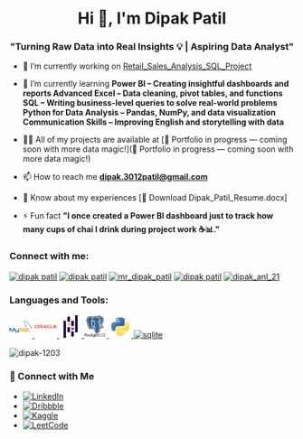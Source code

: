 <h1 align="center">Hi 👋, I'm Dipak Patil</h1>
<h3 align="center">"Turning Raw Data into Real Insights 💡 | Aspiring Data Analyst"</h3>

- 🔭 I’m currently working on [Retail_Sales_Analysis_SQL_Project](https://github.com/Dipak-1203/Retail_Sales_Analysis_SQL_Project)

- 🌱 I’m currently learning **Power BI – Creating insightful dashboards and reports Advanced Excel – Data cleaning, pivot tables, and functions SQL – Writing business-level queries to solve real-world problems Python for Data Analysis – Pandas, NumPy, and data visualization Communication Skills – Improving English and storytelling with data**

- 👨‍💻 All of my projects are available at [🔧 Portfolio in progress — coming soon with more data magic!](🔧 Portfolio in progress — coming soon with more data magic!)

- 📫 How to reach me **dipak.3012patil@gmail.com**

- 📄 Know about my experiences [🔗 Download Dipak_Patil_Resume.docx]

- ⚡ Fun fact **"I once created a Power BI dashboard just to track how many cups of chai I drink during project work ☕📊."**

<h3 align="left">Connect with me:</h3>
<p align="left">
<a href="https://linkedin.com/in/dipak patil" target="blank"><img align="center" src="https://raw.githubusercontent.com/rahuldkjain/github-profile-readme-generator/master/src/images/icons/Social/linked-in-alt.svg" alt="dipak patil" height="30" width="40" /></a>
<a href="https://kaggle.com/dipak patil" target="blank"><img align="center" src="https://raw.githubusercontent.com/rahuldkjain/github-profile-readme-generator/master/src/images/icons/Social/kaggle.svg" alt="dipak patil" height="30" width="40" /></a>
<a href="https://instagram.com/mr_dipak_patil" target="blank"><img align="center" src="https://raw.githubusercontent.com/rahuldkjain/github-profile-readme-generator/master/src/images/icons/Social/instagram.svg" alt="mr_dipak_patil" height="30" width="40" /></a>
<a href="https://dribbble.com/dipak patil" target="blank"><img align="center" src="https://raw.githubusercontent.com/rahuldkjain/github-profile-readme-generator/master/src/images/icons/Social/dribbble.svg" alt="dipak patil" height="30" width="40" /></a>
<a href="https://www.leetcode.com/dipak_anl_21" target="blank"><img align="center" src="https://raw.githubusercontent.com/rahuldkjain/github-profile-readme-generator/master/src/images/icons/Social/leet-code.svg" alt="dipak_anl_21" height="30" width="40" /></a>
</p>

<h3 align="left">Languages and Tools:</h3>
<p align="left"> <a href="https://www.mysql.com/" target="_blank" rel="noreferrer"> <img src="https://raw.githubusercontent.com/devicons/devicon/master/icons/mysql/mysql-original-wordmark.svg" alt="mysql" width="40" height="40"/> </a> <a href="https://www.oracle.com/" target="_blank" rel="noreferrer"> <img src="https://raw.githubusercontent.com/devicons/devicon/master/icons/oracle/oracle-original.svg" alt="oracle" width="40" height="40"/> </a> <a href="https://pandas.pydata.org/" target="_blank" rel="noreferrer"> <img src="https://raw.githubusercontent.com/devicons/devicon/2ae2a900d2f041da66e950e4d48052658d850630/icons/pandas/pandas-original.svg" alt="pandas" width="40" height="40"/> </a> <a href="https://www.postgresql.org" target="_blank" rel="noreferrer"> <img src="https://raw.githubusercontent.com/devicons/devicon/master/icons/postgresql/postgresql-original-wordmark.svg" alt="postgresql" width="40" height="40"/> </a> <a href="https://www.python.org" target="_blank" rel="noreferrer"> <img src="https://raw.githubusercontent.com/devicons/devicon/master/icons/python/python-original.svg" alt="python" width="40" height="40"/> </a> <a href="https://www.sqlite.org/" target="_blank" rel="noreferrer"> <img src="https://www.vectorlogo.zone/logos/sqlite/sqlite-icon.svg" alt="sqlite" width="40" height="40"/> </a> </p>

<p><img align="center" src="https://github-readme-stats.vercel.app/api/top-langs?username=dipak-1203&show_icons=true&locale=en&layout=compact" alt="dipak-1203" /></p>

### 🔗 Connect with Me

- [![LinkedIn](https://img.shields.io/badge/LinkedIn-blue?logo=linkedin)](https://www.linkedin.com/in/dipak0021/)
- [![Dribbble](https://img.shields.io/badge/Dribbble-pink?logo=dribbble)](https://dribbble.com/dipak-3012patil)
- [![Kaggle](https://img.shields.io/badge/Kaggle-20BEFF?logo=kaggle&logoColor=white)](https://www.kaggle.com/sfsfswrfsfe)
- [![LeetCode](https://img.shields.io/badge/LeetCode-yellow?logo=leetcode)](https://leetcode.com/u/dipak_anl_21/)

